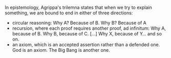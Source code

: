 In epistemology, Agrippa's trilemna states that when we try to explain something, we are bound to end in either of three directions:
- circular reasoning: Why A? Because of B. Why B? Because of A
- recursion, where each proof requires another proof, ad infinitum: Why A, because of B. Why B, because of C. [...] Why X, because of Y… and so on.
- an axiom, which is an accepted assertion rather than a defended one. God is an axiom. The Big Bang is another one.
